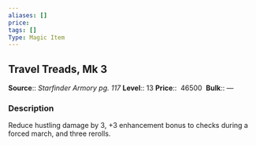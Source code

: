 ```yaml
---
aliases: []
price: 
tags: []
Type: Magic Item
---
```


## Travel Treads, Mk 3

**Source**:: _Starfinder Armory pg. 117_
**Level**:: 13
**Price**::  46500 
**Bulk**:: —

### Description

Reduce hustling damage by 3, +3 enhancement bonus to checks during a forced march, and three rerolls.
